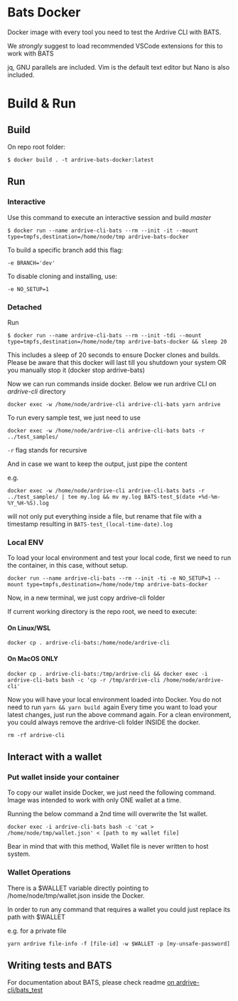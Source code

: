 # Bats Docker

Docker image with every tool you need to test the Ardrive CLI with BATS.

We _strongly_ suggest to load recommended VSCode extensions for this to work with BATS

jq, GNU parallels are included. Vim is the default text editor but Nano is also included.

# Build & Run

## Build

On repo root folder:

`$ docker build . -t ardrive-bats-docker:latest `

## Run

### Interactive

Use this command to execute an interactive session and build _master_

`$ docker run --name ardrive-cli-bats --rm --init -it --mount type=tmpfs,destination=/home/node/tmp ardrive-bats-docker `

To build a specific branch add this flag:

`-e BRANCH='dev'`

To disable cloning and installing, use:

`-e NO_SETUP=1`

### Detached

Run

`$ docker run --name ardrive-cli-bats --rm --init -tdi --mount type=tmpfs,destination=/home/node/tmp ardrive-bats-docker && sleep 20 `

This includes a sleep of 20 seconds to ensure Docker clones and builds. Please be aware that this docker will last till you shutdown your system OR you manually stop it (docker stop ardrive-bats)

Now we can run commands inside docker. Below we run ardrive CLI on _ardrive-cli_ directory

`docker exec -w /home/node/ardrive-cli ardrive-cli-bats yarn ardrive`

To run every sample test, we just need to use

`docker exec -w /home/node/ardrive-cli ardrive-cli-bats bats -r ../test_samples/`

`-r` flag stands for recursive

And in case we want to keep the output, just pipe the content

e.g.

`docker exec -w /home/node/ardrive-cli ardrive-cli-bats bats -r ../test_samples/ | tee my.log && mv my.log BATS-test_$(date +%d-%m-%Y_%H-%S).log`

will not only put everything inside a file, but rename that file with a timestamp resulting in `BATS-test_(local-time-date).log`

### Local ENV

To load your local environment and test your local code, first we need to run the container, in this case, without setup.

`docker run --name ardrive-cli-bats --rm --init -ti -e NO_SETUP=1 --mount type=tmpfs,destination=/home/node/tmp ardrive-bats-docker `

Now, in a new terminal, we just copy ardrive-cli folder

If current working directory is the repo root, we need to execute:

#### On Linux/WSL

`docker cp . ardrive-cli-bats:/home/node/ardrive-cli `

#### On MacOS ONLY

`docker cp . ardrive-cli-bats:/tmp/ardrive-cli && docker exec -i ardrive-cli-bats bash -c 'cp -r /tmp/ardrive-cli /home/node/ardrive-cli' `

Now you will have your local environment loaded into Docker. You do not need to run `yarn && yarn build `again
Every time you want to load your latest changes, just run the above command again. For a clean environment, you could always remove the ardrive-cli folder INSIDE the docker.

`rm -rf ardrive-cli `

## Interact with a wallet

### Put wallet inside your container

To copy our wallet inside Docker, we just need the following command.
Image was intended to work with only ONE wallet at a time.

Running the below command a 2nd time will overwrite the 1st wallet.

`docker exec -i ardrive-cli-bats bash -c 'cat > /home/node/tmp/wallet.json' < [path to my wallet file]`

Bear in mind that with this method, Wallet file is never written to host system.

### Wallet Operations

There is a $WALLET variable directly pointing to /home/node/tmp/wallet.json inside the Docker.

In order to run any command that requires a wallet you could just replace its path with $WALLET

e.g. for a private file

`yarn ardrive file-info -f [file-id] -w $WALLET -p [my-unsafe-password]`

## Writing tests and BATS

For documentation about BATS, please check readme [on ardrive-cli/bats_test](https://github.com/ardriveapp/ardrive-cli/blob/master/bats_test/readme.md)
